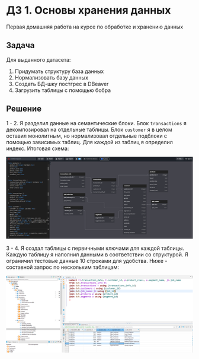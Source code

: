 # ДЗ 1. Основы хранения данных

Первая домашняя работа на курсе по обработке и хранению данных

## Задача

Для выданного датасета:

1. Придумать структуру база данных
2. Нормализовать базу данных
3. Создать БД-шку постгрес в DBeaver
4. Загрузить таблицы с помощью бобра

## Решение

1 - 2. Я разделил данные на семантические блоки. Блок `transactions` я декомпозировал на отдельные таблицы. Блок `customer` я в целом оставил монолитным, но нормализовал отдельные подблоки с помощью зависимых таблиц. Для каждой из таблиц я определил индекс. Итоговая схема:

![result_diagram](diagram.png)

3 - 4. Я создал таблицы с первичными ключами для каждой таблицы. Каждую таблицу я наполнил данными в соответствии со структурой. Я ограничил тестовые данные 10 строками для удобства. Ниже - составной запрос по нескольким таблицам:

![complex_join](dbeaver.png)

